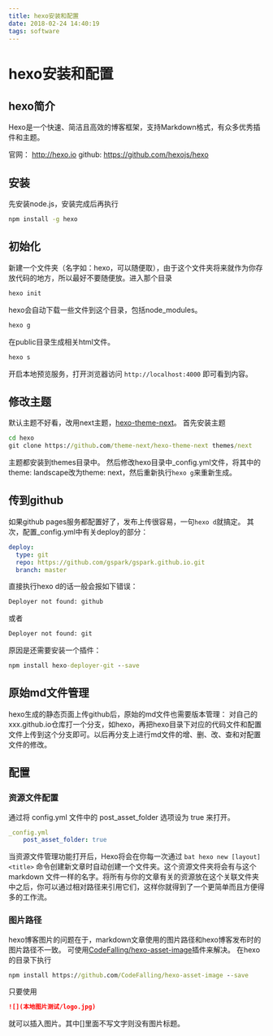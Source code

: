 ```yaml
---
title: hexo安装和配置
date: 2018-02-24 14:40:19
tags: software
---
```

# hexo安装和配置

## hexo简介

Hexo是一个快速、简洁且高效的博客框架，支持Markdown格式，有众多优秀插件和主题。

官网： <http://hexo.io>
github: <https://github.com/hexojs/hexo>

## 安装

先安装node.js，安装完成后再执行

```bat
npm install -g hexo
```

## 初始化

新建一个文件夹（名字如：hexo，可以随便取），由于这个文件夹将来就作为你存放代码的地方，所以最好不要随便放。进入那个目录

```bat
hexo init
```

hexo会自动下载一些文件到这个目录，包括node_modules。

```bat
hexo g
```

在public目录生成相关html文件。

```bat
hexo s
```

开启本地预览服务，打开浏览器访问 `http://localhost:4000` 即可看到内容。

## 修改主题

默认主题不好看，改用next主题，[hexo-theme-next](https://github.com/theme-next/hexo-theme-next)。
首先安装主题

```bat
cd hexo
git clone https://github.com/theme-next/hexo-theme-next themes/next
```

主题都安装到themes目录中。
然后修改hexo目录中_config.yml文件，将其中的theme: landscape改为theme: next，然后重新执行`hexo g`来重新生成。

## 传到github

如果github pages服务都配置好了，发布上传很容易，一句`hexo d`就搞定。
其次，配置_config.yml中有关deploy的部分：

```yaml
deploy:
  type: git
  repo: https://github.com/gspark/gspark.github.io.git
  branch: master
```

直接执行hexo d的话一般会报如下错误：

```bat
Deployer not found: github
```

或者

```bat
Deployer not found: git
```

原因是还需要安装一个插件：

```bat
npm install hexo-deployer-git --save
```

## 原始md文件管理

hexo生成的静态页面上传github后，原始的md文件也需要版本管理：
对自己的xxx.github.io仓库打一个分支，如hexo，再把hexo目录下对应的代码文件和配置文件上传到这个分支即可。以后再分支上进行md文件的增、删、改、查和对配置文件的修改。

## 配置

### 资源文件配置

通过将 config.yml 文件中的 post_asset_folder 选项设为 true 来打开。

```yaml
_config.yml
    post_asset_folder: true
```

当资源文件管理功能打开后，Hexo将会在你每一次通过 `bat hexo new [layout] <title>` 命令创建新文章时自动创建一个文件夹。这个资源文件夹将会有与这个 markdown 文件一样的名字。将所有与你的文章有关的资源放在这个关联文件夹中之后，你可以通过相对路径来引用它们，这样你就得到了一个更简单而且方便得多的工作流。

### 图片路径

hexo博客图片的问题在于，markdown文章使用的图片路径和hexo博客发布时的图片路径不一致。
可使用[CodeFalling/hexo-asset-image](https://github.com/CodeFalling/hexo-asset-image)插件来解决。
在hexo的目录下执行

```bat
npm install https://github.com/CodeFalling/hexo-asset-image --save
```

只要使用

```markdown
![](本地图片测试/logo.jpg)
```

就可以插入图片。其中[]里面不写文字则没有图片标题。
